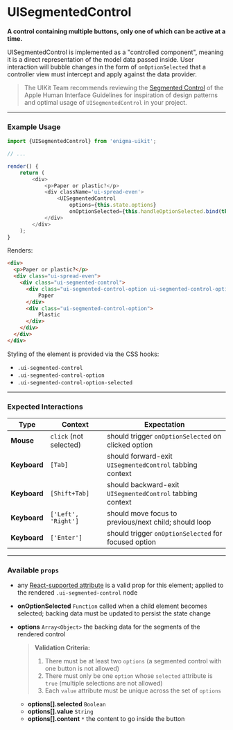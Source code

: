 # UISegmentedControl
__A control containing multiple buttons, only one of which can be active at a time.__

UISegmentedControl is implemented as a "controlled component", meaning it is a direct representation of the model data passed inside. User interaction will bubble changes in the form of `onOptionSelected` that a controller view must intercept and apply against the data provider.

> The UIKit Team recommends reviewing the [Segmented Control](https://developer.apple.com/library/mac/documentation/UserExperience/Conceptual/OSXHIGuidelines/ControlsSelection.html#//apple_ref/doc/uid/20000957-CH49-SW5) of the Apple Human Interface Guidelines for inspiration of design patterns and optimal usage of `UISegmentedControl` in your project.

---

### Example Usage

```js
import {UISegmentedControl} from 'enigma-uikit';

// ...

render() {
    return (
        <div>
            <p>Paper or plastic?</p>
            <div className='ui-spread-even'>
                <UISegmentedControl
                    options={this.state.options}
                    onOptionSelected={this.handleOptionSelected.bind(this)} />
            </div>
        </div>
    );
}
```
Renders:
```html
<div>
  <p>Paper or plastic?</p>
  <div class="ui-spread-even">
    <div class="ui-segmented-control">
      <div class="ui-segmented-control-option ui-segmented-control-option-selected">
          Paper
      </div>
      <div class="ui-segmented-control-option">
          Plastic
      </div>
    </div>
  </div>
</div>
```

Styling of the element is provided via the CSS hooks:

- `.ui-segmented-control`
- `.ui-segmented-control-option`
- `.ui-segmented-control-option-selected`

---

### Expected Interactions

Type | Context | Expectation
---- | ------- | -----------
__Mouse__ | `click` (not selected) | should trigger `onOptionSelected` on clicked option
__Keyboard__ |`[Tab]` | should forward-exit `UISegmentedControl` tabbing context
__Keyboard__ |`[Shift+Tab]` | should backward-exit `UISegmentedControl` tabbing context
__Keyboard__ |`['Left', 'Right']` | should move focus to previous/next child; should loop
__Keyboard__ | `['Enter']` | should trigger `onOptionSelected` for focused option

---

### Available `props`
- any [React-supported attribute](https://facebook.github.io/react/docs/tags-and-attributes.html#html-attributes) is a valid prop for this element; applied to the rendered `.ui-segmented-control` node

- __onOptionSelected__ `Function`
  called when a child element becomes selected; backing data must be updated to persist the state change

- __options__ `Array<Object>`
  the backing data for the segments of the rendered control

  > __Validation Criteria:__
  >
  > 1. There must be at least two `options` (a segmented control with one button is not allowed)
  > 1. There must only be one `option` whose `selected` attribute is `true` (multiple selections are not allowed)
  > 1. Each `value` attribute must be unique across the set of `options`

  - __options[].selected__ `Boolean`
  - __options[].value__ `String`
  - __options[].content__ `*`
    the content to go inside the button
